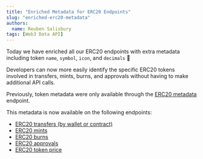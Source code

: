 ```yaml
---
title: "Enriched Metadata for ERC20 Endpoints"
slug: "enriched-erc20-metadata"
authors:
  name: Reuben Salisbury
tags: [Web3 Data API]
---
```


Today we have enriched all our ERC20 endpoints with extra metadata including token `name`, `symbol`, `icon`, and `decimals` 🎉 

Developers can now more easily identify the specific ERC20 tokens involved in transfers, mints, burns, and approvals without having to make additional API calls. 

Previously, token metadata were only available through the [ERC20 metadata](/web3-data-api/evm/reference/get-token-metadata) endpoint.

This metadata is now available on the following endpoints:

- [ERC20 transfers (by wallet or contract)](/web3-data-api/reference/get-erc20-transfers)
- [ERC20 mints](/web3-data-api/evm/reference/get-erc20-mints)
- [ERC20 burns](/web3-data-api/evm/reference/get-erc20-burns)
- [ERC20 approvals](/web3-data-api/evm/reference/get-erc20-approvals)
- [ERC20 token price](/web3-data-api/evm/reference/get-token-price)
